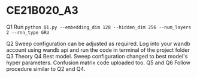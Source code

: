 # CE21B020_A3


Q1
Run ```python Q1.py --embedding_dim 128 --hidden_dim 256 --num_layers 2 --rnn_type GRU```

Q2 Sweep configuration can be adjusted as required. Log into your wandb account using wandb api and run the code in terminal of the project folder 
Q3 Theory 
Q4 Best model. Sweep configuration changed to best model's hyper parameters. Confusion matrix code uploaded too. 
Q5 and Q6 Follow procedure similar to Q2 and Q4.  

